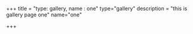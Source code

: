 +++
title = "type: gallery, name : one"
type="gallery"
description = "this is gallery page one"
name="one"

+++
